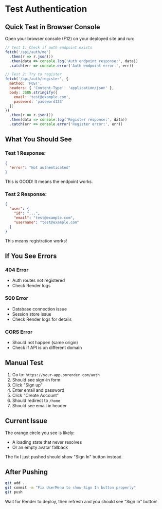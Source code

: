 # Test Authentication

## Quick Test in Browser Console

Open your browser console (F12) on your deployed site and run:

```javascript
// Test 1: Check if auth endpoint exists
fetch('/api/auth/me')
  .then(r => r.json())
  .then(data => console.log('Auth endpoint response:', data))
  .catch(err => console.error('Auth endpoint error:', err))

// Test 2: Try to register
fetch('/api/auth/register', {
  method: 'POST',
  headers: { 'Content-Type': 'application/json' },
  body: JSON.stringify({ 
    email: 'test@example.com', 
    password: 'password123' 
  })
})
  .then(r => r.json())
  .then(data => console.log('Register response:', data))
  .catch(err => console.error('Register error:', err))
```

## What You Should See

### Test 1 Response:
```json
{
  "error": "Not authenticated"
}
```
This is GOOD! It means the endpoint works.

### Test 2 Response:
```json
{
  "user": {
    "id": "...",
    "email": "test@example.com",
    "username": "test@example.com"
  }
}
```
This means registration works!

## If You See Errors

### 404 Error
- Auth routes not registered
- Check Render logs

### 500 Error
- Database connection issue
- Session store issue
- Check Render logs for details

### CORS Error
- Should not happen (same origin)
- Check if API is on different domain

## Manual Test

1. Go to: `https://your-app.onrender.com/auth`
2. Should see sign-in form
3. Click "Sign up"
4. Enter email and password
5. Click "Create Account"
6. Should redirect to `/home`
7. Should see email in header

## Current Issue

The orange circle you see is likely:
- A loading state that never resolves
- Or an empty avatar fallback

The fix I just pushed should show "Sign In" button instead.

## After Pushing

```bash
git add .
git commit -m "Fix UserMenu to show Sign In button properly"
git push
```

Wait for Render to deploy, then refresh and you should see "Sign In" button!
